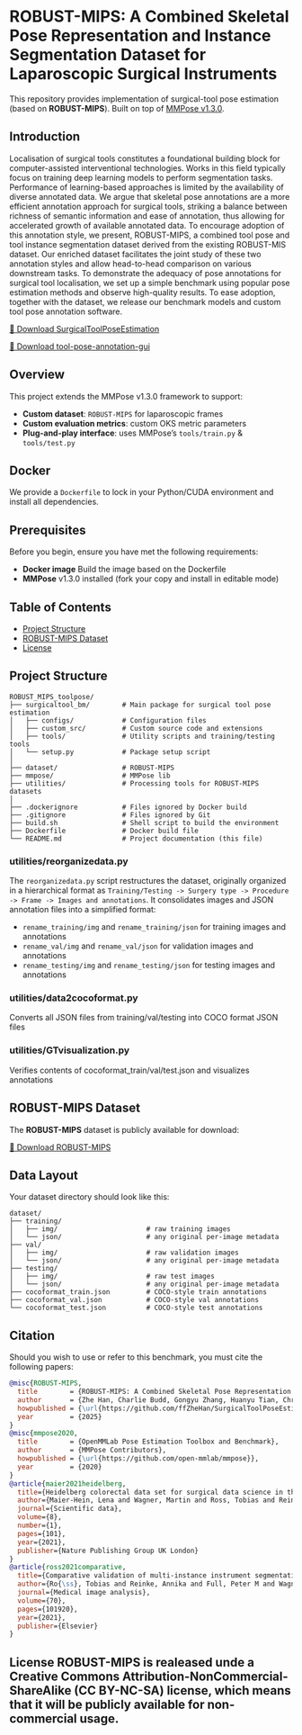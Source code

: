 # ROBUST-MIPS: A Combined Skeletal Pose Representation and Instance Segmentation Dataset for Laparoscopic Surgical Instruments

This repository provides implementation of surgical-tool pose estimation (based on **ROBUST-MIPS**).
Built on top of [MMPose v1.3.0](https://github.com/open-mmlab/mmpose).

## Introduction
Localisation of surgical tools constitutes a foundational building block for computer-assisted interventional technologies. Works in this field typically focus on training deep learning models to perform segmentation tasks. Performance of learning-based approaches is limited by the availability of diverse annotated data. We argue that skeletal pose annotations are a more efficient annotation approach for surgical tools, striking a balance between richness of semantic information and ease of annotation, thus allowing for accelerated growth of available annotated data. To encourage adoption of this annotation style, we present, ROBUST-MIPS, a combined tool pose and tool instance segmentation dataset derived from the existing ROBUST-MIS dataset. Our enriched dataset facilitates the joint study of these two annotation styles and allow head-to-head comparison on various downstream tasks.
To demonstrate the adequacy of pose annotations for surgical tool localisation, we set up a simple benchmark using popular pose estimation methods and observe high-quality results. To ease adoption, together with the dataset, we release our benchmark models and custom tool pose annotation software.

[🔗 Download SurgicalToolPoseEstimation](https://github.com/cai4cai/ROBUST_MIPS_toolpose)

[🔗 Download tool-pose-annotation-gui](https://github.com/cai4cai/tool-pose-annotation-gui)

## Overview

This project extends the MMPose v1.3.0 framework to support:

- **Custom dataset**: `ROBUST-MIPS` for laparoscopic frames  
- **Custom evaluation metrics**: custom OKS metric parameters     
- **Plug-and-play interface**: uses MMPose’s `tools/train.py` & `tools/test.py`  

## Docker

We provide a `Dockerfile` to lock in your Python/CUDA environment and install all dependencies.


## Prerequisites

Before you begin, ensure you have met the following requirements:

- **Docker image** Build the image based on the Dockerfile
- **MMPose** v1.3.0 installed (fork your copy and install in editable mode)  


## Table of Contents 
- [Project Structure](#project-structure) 
- [ROBUST-MIPS Dataset](#data) 
- [License](#license) 

## Project Structure 
``` 
ROBUST_MIPS_toolpose/
├── surgicaltool_bm/        # Main package for surgical tool pose estimation
│   ├── configs/            # Configuration files
│   ├── custom_src/         # Custom source code and extensions
│   ├── tools/              # Utility scripts and training/testing tools
│   └── setup.py            # Package setup script
│
├── dataset/                # ROBUST-MIPS
├── mmpose/                 # MMPose lib
├── utilities/              # Processing tools for ROBUST-MIPS datasets
│
├── .dockerignore           # Files ignored by Docker build
├── .gitignore              # Files ignored by Git
├── build.sh                # Shell script to build the environment
├── Dockerfile              # Docker build file
└── README.md               # Project documentation (this file)

``` 

### utilities/reorganizedata.py

The `reorganizedata.py` script restructures the dataset, originally organized in a hierarchical format as `Training/Testing -> Surgery type -> Procedure -> Frame -> Images and annotations`. It consolidates images and JSON annotation files into a simplified format:

- `rename_training/img` and `rename_training/json` for training images and annotations
- `rename_val/img` and `rename_val/json` for validation images and annotations
- `rename_testing/img` and `rename_testing/json` for testing images and annotations

### utilities/data2cocoformat.py

Converts all JSON files from training/val/testing into COCO format JSON files

### utilities/GTvisualization.py

Verifies contents of cocoformat_train/val/test.json and visualizes annotations 


## ROBUST-MIPS Dataset 
The **ROBUST-MIPS** dataset is publicly available for download: 

[🔗 Download ROBUST-MIPS](https://doi.org/10.7303/syn64023381)

## Data Layout

Your dataset directory should look like this:

```text
dataset/
├── training/
│   ├── img/                      # raw training images
│   └── json/                     # any original per-image metadata
├── val/
│   ├── img/                      # raw validation images
│   └── json/                     # any original per-image metadata
├── testing/
│   ├── img/                      # raw test images
│   └── json/                     # any original per-image metadata
├── cocoformat_train.json         # COCO‐style train annotations
├── cocoformat_val.json           # COCO‐style val annotations
└── cocoformat_test.json          # COCO‐style test annotations
```

<!-- Should you wish to use or refer to this data set, you must cite the following papers:
1. **Zhe, H.**, **Charlie, B.**, **Gongyu, Z.**, **Huanyu, T.**, **Christos, B.**, **Tom, V.**, *ROBUST-MIPS: A Combined Skeletal Pose Representation and Instance Segmentation Dataset for Laparoscopic Surgical Instruments*, arXiv preprint arXiv:xxxx.xxxx, 2025. Available at: [arXiv link](https://arxiv.org/abs/xxxx.xxxx)
2. **Maier-Hein, L., Wagner, M., Ross, T., Reinke, A., Bodenstedt, S., Full, P. M., ... & Müller-Stich, B. P. (2021)**. *Heidelberg colorectal data set for surgical data science in the sensor operating room*. Scientific data, 8(1), 1-11.
3. **Roß, T., Reinke, A., Full, P. M., Wagner, M., Kenngott, H., Apitz, M., ... & Maier-Hein, L. (2021)**. *Comparative validation of multi-instance instrument segmentation in endoscopy: results of the ROBUST-MIS 2019 challenge*. Medical image analysis, 70, 101920. -->


## Citation
Should you wish to use or refer to this benchmark, you must cite the following papers:

```bibtex
@misc{ROBUST-MIPS,
  title        = {ROBUST-MIPS: A Combined Skeletal Pose Representation and Instance Segmentation Dataset for Laparoscopic Surgical Instruments},
  author       = {Zhe Han, Charlie Budd, Gongyu Zhang, Huanyu Tian, Christos Bergeles, and Tom Vercauteren},
  howpublished = {\url{https://github.com/ffZheHan/SurgicalToolPoseEstimation}},
  year         = {2025}
}
@misc{mmpose2020,
  title        = {OpenMMLab Pose Estimation Toolbox and Benchmark},
  author       = {MMPose Contributors},
  howpublished = {\url{https://github.com/open-mmlab/mmpose}},
  year         = {2020}
}
@article{maier2021heidelberg,
  title={Heidelberg colorectal data set for surgical data science in the sensor operating room},
  author={Maier-Hein, Lena and Wagner, Martin and Ross, Tobias and Reinke, Annika and Bodenstedt, Sebastian and Full, Peter M and Hempe, Hellena and Mindroc-Filimon, Diana and Scholz, Patrick and Tran, Thuy Nuong and others},
  journal={Scientific data},
  volume={8},
  number={1},
  pages={101},
  year={2021},
  publisher={Nature Publishing Group UK London}
}
@article{ross2021comparative,
  title={Comparative validation of multi-instance instrument segmentation in endoscopy: results of the ROBUST-MIS 2019 challenge},
  author={Ro{\ss}, Tobias and Reinke, Annika and Full, Peter M and Wagner, Martin and Kenngott, Hannes and Apitz, Martin and Hempe, Hellena and Mindroc-Filimon, Diana and Scholz, Patrick and Tran, Thuy Nuong and others},
  journal={Medical image analysis},
  volume={70},
  pages={101920},
  year={2021},
  publisher={Elsevier}
}
```

## License ROBUST-MIPS is realeased unde a Creative Commons Attribution-NonCommercial-ShareAlike (CC BY-NC-SA) license, which means that it will be publicly available for non-commercial usage. 